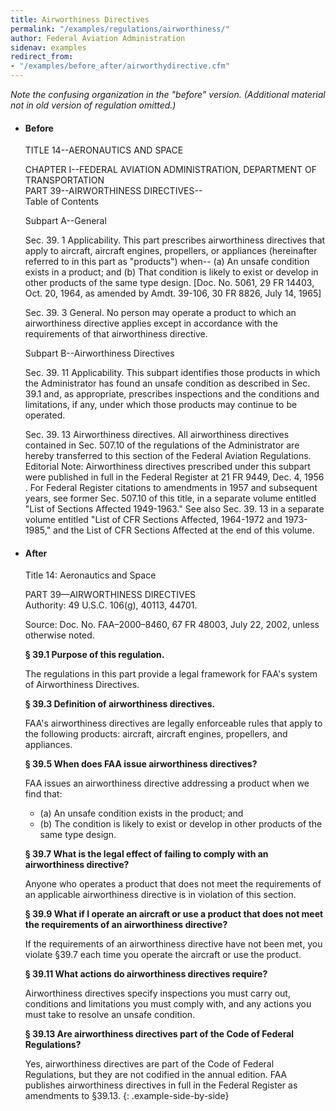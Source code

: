 ```yaml
---
title: Airworthiness Directives
permalink: "/examples/regulations/airworthiness/"
author: Federal Aviation Administration
sidenav: examples
redirect_from:
- "/examples/before_after/airworthydirective.cfm"
---
```


_Note the confusing organization in the "before" version. (Additional material not in old version of regulation omitted.)_

* #### Before

  TITLE 14--AERONAUTICS AND SPACE

  CHAPTER I--FEDERAL AVIATION ADMINISTRATION, DEPARTMENT OF TRANSPORTATION  
  PART 39--AIRWORTHINESS DIRECTIVES--  
  Table of Contents  

  Subpart A--General

  Sec. 39. 1 Applicability. This part prescribes airworthiness directives that apply to aircraft, aircraft engines, propellers, or appliances (hereinafter referred to in this part as "products") when-- (a) An unsafe condition exists in a product; and (b) That condition is likely to exist or develop in other products of the same type design. [Doc. No. 5061, 29 FR 14403, Oct. 20, 1964, as amended by Amdt. 39-106, 30 FR 8826, July 14, 1965]

  Sec. 39. 3 General. No person may operate a product to which an airworthiness directive applies except in accordance with the requirements of that airworthiness directive.

  Subpart B--Airworthiness Directives

  Sec. 39. 11 Applicability. This subpart identifies those products in which the Administrator has found an unsafe condition as described in Sec. 39.1 and, as appropriate, prescribes inspections and the conditions and limitations, if any, under which those products may continue to be operated.

  Sec. 39. 13 Airworthiness directives. All airworthiness directives contained in Sec. 507.10 of the regulations of the Administrator are hereby transferred to this section of the Federal Aviation Regulations. Editorial Note: Airworthiness directives prescribed under this subpart were published in full in the Federal Register at 21 FR 9449, Dec. 4, 1956 . For Federal Register citations to amendments in 1957 and subsequent years, see former Sec. 507.10 of this title, in a separate volume entitled "List of Sections Affected 1949-1963." See also Sec. 39. 13 in a separate volume entitled "List of CFR Sections Affected, 1964-1972 and 1973-1985," and the List of CFR Sections Affected at the end of this volume.

* #### After

  Title 14: Aeronautics and Space

  PART 39—AIRWORTHINESS DIRECTIVES  
  Authority:   49 U.S.C. 106(g), 40113, 44701.

  Source:   Doc. No. FAA–2000–8460, 67 FR 48003, July 22, 2002, unless otherwise noted.

  **§ 39.1   Purpose of this regulation.**

  The regulations in this part provide a legal framework for FAA's system of Airworthiness Directives.

  **§ 39.3   Definition of airworthiness directives.**

  FAA's airworthiness directives are legally enforceable rules that apply to the following products: aircraft, aircraft engines, propellers, and appliances.

  **§ 39.5   When does FAA issue airworthiness directives?**

  FAA issues an airworthiness directive addressing a product when we find that:

  - (a) An unsafe condition exists in the product; and
  - (b) The condition is likely to exist or develop in other products of the same type design.

  **§ 39.7   What is the legal effect of failing to comply with an airworthiness directive?**

  Anyone who operates a product that does not meet the requirements of an applicable airworthiness directive is in violation of this section.

  **§ 39.9   What if I operate an aircraft or use a product that does not meet the requirements of an airworthiness directive?**

  If the requirements of an airworthiness directive have not been met, you violate §39.7 each time you operate the aircraft or use the product.

  **§ 39.11   What actions do airworthiness directives require?**

  Airworthiness directives specify inspections you must carry out, conditions and limitations you must comply with, and any actions you must take to resolve an unsafe condition.

  **§ 39.13   Are airworthiness directives part of the Code of Federal Regulations?**

  Yes, airworthiness directives are part of the Code of Federal Regulations, but they are not codified in the annual edition. FAA publishes airworthiness directives in full in the Federal Register as amendments to §39.13.
{: .example-side-by-side}
